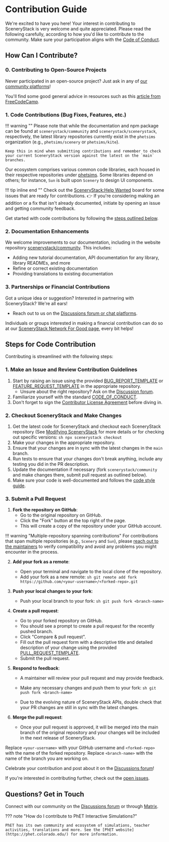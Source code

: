 # Contribution Guide

We're excited to have you here! Your interest in contributing to SceneryStack is very welcome and quite appreciated. Please read the following carefully, according to how you'd like to contribute to the community. Make sure your participation aligns with the [Code of Conduct](CODE_OF_CONDUCT.md).

## How Can I Contribute?

### 0. Contributing to Open-Source Projects

Never participated in an open-source project? Just ask in any of [our community platforms](community/join.md)!

You'll find some good general advice in resources such as this [article from FreeCodeCamp](https://www.freecodecamp.org/news/how-to-contribute-to-open-source/).

### 1. Code Contributions (Bug Fixes, Features, etc.)

!!! warning ""
    Please note that while the documentation and npm package can be found at `scenerystack/community` and `scenerystack/scenerystack`, respectively, the latest library repositories currently exist in the `phetsims` organization (e.g., `phetsims/scenery` or `phetsims/kite`).

    Keep this in mind when submitting contributions and remember to check your current SceneryStack version against the latest on the `main` branches.

Our ecosystem comprises various common code libraries, each housed in their respective repositories under [phetsims](https://github.com/orgs/phetsims/repositories?q=topic%3Ascenerystack+sort%3Aname-asc). Some libraries depend on others; for instance, `Sun` is built upon `Scenery` to design UI components.

!!! tip inline end ""
    Check out the [SceneryStack:Help Wanted](https://github.com/orgs/scenerystack/projects/4/views/1) board for some issues that are ready for contributions.
👉 If you're considering making an addition or a fix that isn't already documented, initiate by opening an issue and getting community feedback.

Get started with code contributions by following the [steps outlined below](#steps-for-code-contribution).

### 2. Documentation Enhancements

We welcome improvements to our documentation, including in the website repository [scenerystack/community](https://github.com/scenerystack/community). This includes:

- Adding new tutorial documentation, API documentation for any library, library READMEs, and more
- Refine or correct existing documentation
- Providing translations to existing documentation

### 3. Partnerships or Financial Contributions

Got a unique idea or suggestion? Interested in partnering with SceneryStack? We're all ears!

- Reach out to us on the [Discussions forum or chat platforms](community/join.md).

Individuals or groups interested in making a financial contribution can do so at our [SceneryStack Network For Good page](https://donatenow.networkforgood.org/scenerystack), every bit helps!

## Steps for Code Contribution

Contributing is streamlined with the following steps:

### 1. Make an Issue and Review Contribution Guidelines

1. Start by raising an issue using the provided [BUG_REPORT_TEMPLATE](https://github.com/scenerystack/community/blob/main/.github/BUG_REPORT_TEMPLATE.md) or [FEATURE_REQUEST_TEMPLATE](https://github.com/scenerystack/community/blob/main/.github/FEATURE_REQUEST_TEMPLATE.md) in the appropriate repository.
   - Unsure about the right repository? Ask on the [Discussion forum](https://github.com/orgs/scenerystack/discussions).
2. Familiarize yourself with the standard [CODE_OF_CONDUCT](CODE_OF_CONDUCT.md).
3. Don't forget to sign the [Contributor License Agreement](./community/CLA.md) before diving in.

### 2. Checkout SceneryStack and Make Changes

1. Get the latest code for SceneryStack and checkout each SceneryStack repository (See [Modifying SceneryStack](learn/modifying-scenerystack.md#getting-the-latest-code) for more details or for checking out specific versions:
        ```sh
        npx scenerystack checkout
        ```
2. Make your changes in the appropriate repository.
3. Ensure that your changes are in sync with the latest changes in the `main` branch.
4. Run tests to ensure that your changes don't break anything, include any testing you did in the PR description.
5. Update the documentation if necessary (fork `scenerystack/community` and make changes there, submit pull request as outlined below).
6. Make sure your code is well-documented and follows the [code style guide](./info-sync/coding-conventions.md).

### 3. Submit a Pull Request

1. **Fork the repository on GitHub**:
    - Go to the original repository on GitHub.
    - Click the "Fork" button at the top right of the page.
    - This will create a copy of the repository under your GitHub account.

!!! warning "Multiple-repository spanning contributions"
    For contributions that span multiple repositories (e.g., `Scenery` and `Sun`), please [reach out to the maintainers](community/join.md) to verify compatibility and avoid any problems you might encounter in the process.

2. **Add your fork as a remote**:
    - Open your terminal and navigate to the local clone of the repository.
    - Add your fork as a new remote:
          ```sh
          git remote add fork https://github.com/<your-username>/<forked-repo>.git
          ```

3. **Push your local changes to your fork**:
    - Push your local branch to your fork:
          ```sh
          git push fork <branch-name>
          ```

4. **Create a pull request**:
    - Go to your forked repository on GitHub.
    - You should see a prompt to create a pull request for the recently pushed branch.
    - Click "Compare & pull request".
    - Fill out the pull request form with a descriptive title and detailed description of your change using the provided [PULL_REQUEST_TEMPLATE](https://github.com/scenerystack/community/blob/main/.github/PULL_REQUEST_TEMPLATE.md).
    - Submit the pull request.

5. **Respond to feedback**:
    - A maintainer will review your pull request and may provide feedback.
    - Make any necessary changes and push them to your fork:
            ```sh
            git push fork <branch-name>
            ```

    - Due to the evolving nature of SceneryStack APIs, double check that your PR changes are still in sync with the latest changes.

6. **Merge the pull request**:
    - Once your pull request is approved, it will be merged into the main branch of the original repository and your changes will be included in the next release of SceneryStack.

Replace `<your-username>` with your GitHub username and `<forked-repo>` with the name of the forked repository. Replace `<branch-name>` with the name of the branch you are working on.

Celebrate your contribution and post about it on the [Discussions forum](https://github.com/orgs/scenerystack/discussions)!

If you're interested in contributing further, check out the [open issues](https://github.com/orgs/scenerystack/projects/4/views/1).

## Questions? Get in Touch

Connect with our community on the [Discussions forum](https://github.com/orgs/scenerystack/discussions) or through [Matrix](community/join.md).

??? note "How do I contribute to PhET Interactive Simulations?"

    PhET has its own community and ecosystem of simulations, teacher activities, translations and more. See the [PhET website](https://phet.colorado.edu/) for more information.
